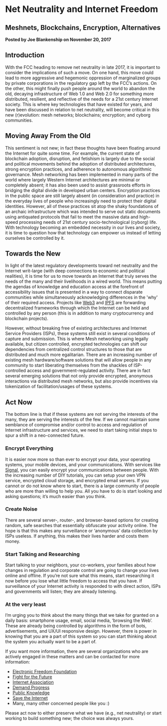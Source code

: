 # Net Neutrality and Internet Freedom

## Meshnets, Blockchains, Encryption, Alternatives

**Posted by Joe Blankenship on November 20, 2017**

## Introduction

With the FCC heading to remove net neutrality in late 2017, it is important to consider the implications of such a move. On one hand, this move could lead to more aggressive and hegemonic oppression of marginalized groups by private corporations in the regulatory gap left by the FCC’s actions. On the other, this might finally push people around the world to abandon the old, decaying infrastructure of Web 1.0 and Web 2.0 for something more distributed, resilient, and reflective of the needs for a 21st century Internet society. This is where key technologies that have existed for years, and have been discussed in relation to net neutrality, will become critical in this new (r)evolution: mesh networks; blockchains; encryption; and cyborg communities.

## Moving Away From the Old

This sentiment is not new; in fact these thoughts have been floating around the Internet for quite some time. For example, the current state of blockchain adoption, disruption, and fetishism is largely due to the social and political movements behind the adoption of distributed architectures, strong encryption practices, and adherence to autonomous algorithmic governance. Mesh networking has been implemented in many parts of the world where largely Western Internet architectures are minimal or completely absent; it has also been used to assist grassroots efforts in bridging the digital divide in developed urban centers. Encryption practices in the public space are still largely absent (in consideration and practice) in the everyday lives of people who increasingly need to protect their digital identities. However, all of these practices sit atop the shaky foundations of an archaic infrastructure which was intended to serve out static documents using antiquated protocols that fail to meet the massive data and high-speed processing needs of 21st century socio-technological (cyborg) life. With technology becoming an embedded necessity in our lives and society, it is time to question how that technology can empower us instead of letting ourselves be controlled by it.

## Towards the New

In light of the latest regulatory developments toward net neutrality and the Internet writ-large (with deep connections to economic and political realities), it is time for us to move towards an Internet that truly serves the needs of the many and their livelihoods in a wired world. This means putting the agendas of knowledge and education access at the forefront of accessibility issues that is presented in a way to connect disparate communities while simultaneously acknowledging differences in the 'why' of their required access. Projects like [Web3](https://web3.foundation "https://web3.foundation") and [IPFS](https://ipfs.io/ "https://ipfs.io/") are forwarding decentralized frameworks through which the Internet can be held and controlled by any person (this is in addition to many cryptocurrency and blockchain projects).

However, without breaking free of existing architectures and Internet Service Providers (ISPs), these systems still exist in several conditions of capture and submission. This is where Mesh networking using legally available, but citizen controlled, encrypted technologies can shift our dependencies from centralized control structures to those that are distributed and much more egalitarian. There are an increasing number of existing mesh hardware/software solutions that will allow people in any community to start liberating themselves from the shackles of ISP-controlled access and government-regulated activity. There are in fact several emerging solutions that not only provide encrypted, anonymous interactions via distributed mesh networks, but also provide incentives via tokenization of facilitation/usages of these systems.

## Act Now

The bottom line is that if these systems are not serving the interests of the many, they are serving the interests of the few. If we cannot maintain some semblance of compromise and/or control to access and regulation of Internet infrastructure and services, we need to start taking initial steps to spur a shift in a neo-connected future.

### Encrypt Everything

It is easier now more so than ever to encrypt your data, your operating systems, your mobile devices, and your communications. With services like [Signal](https://signal.org/ "https://signal.org/"), you can easily encrypt your communications between people. With the increasing number of DIY tutorials, you can setup your own VPN service, encrypted cloud storage, and encrypted email servers. If you cannot or do not know where to start, there is a large community of people who are more than willing to help you. All you have to do is start looking and asking questions; it’s much easier than you think.


### Create Noise

There are several server-, router-, and browser-based options for creating random, safe searches that essentially obfuscate your activity online. The hope is that this makes any surveillance or ‘anonymous’ data collection by ISPs useless. If anything, this makes their lives harder and costs them money.


### Start Talking and Researching

Start talking to your neighbors, your co-workers, your families about how changes in regulation and corporate control are going to change your lives online and offline. If you’re not sure what this means, start researching it now before you lose what little freedom to access that you have. If surveillance of your Internet activity is responded to with direct action, ISPs and governments will listen; they are already listening.


### At the very least

I’m urging you to think about the many things that we take for granted on a daily basis: smartphone usage, email, social media, ‘browsing the Web’. These are already being controlled by algorithms in the form of bots, advertisements, and UX/UI responsive design. However, there is power in knowing that you are a part of this system so you can start thinking about the system you actually want to be a part of.

If you want more information, there are several organizations who are actively engaged in these matters and can be contacted for more information:

* [Electronic Freedom Foundation](https://www.eff.org/ "https://www.eff.org/")  
* [Fight for the Future](https://www.fightforthefuture.org/ "https://www.fightforthefuture.org/")  
* [Internet Association](https://internetassociation.org/ "https://internetassociation.org/")  
* [Demand Progress](https://demandprogress.org/ "https://demandprogress.org/")  
* [Public Knowledge](https://www.publicknowledge.org/ "https://www.publicknowledge.org/")  
* [Save the Internet](https://www.savetheinternet.com/sti-home "https://www.savetheinternet.com/sti-home")  
* Many, many other concerned people like you :)  

Please act now to either preserve what we have (e.g., net neutrality) or start working to build something new; the choice was always yours.
